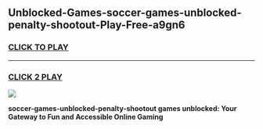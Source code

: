 
## Unblocked-Games-soccer-games-unblocked-penalty-shootout-Play-Free-a9gn6
<h3>
<a href="https://premium76.site?title=soccer-games-unblocked-penalty-shootout&ref=10A">CLICK TO PLAY</a></h3>
<hr>

<h3>
<a href="https://premium76.site?title=soccer-games-unblocked-penalty-shootout&ref=10A">CLICK 2 PLAY</a>
  
</h3>

<a href="https://premium76.site?title=soccer-games-unblocked-penalty-shootout&ref=10A"><img src="https://clearcache.store/games.png"></a>


**soccer-games-unblocked-penalty-shootout games unblocked: Your Gateway to Fun and Accessible Online Gaming**
